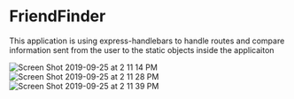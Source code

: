# FriendFinder

This application is using express-handlebars to handle routes and compare information sent from the user to the static objects inside the applicaiton 

![Screen Shot 2019-09-25 at 2 11 14 PM](https://user-images.githubusercontent.com/49245604/65628111-cd145780-df9e-11e9-95c9-e319f07ae962.png)
![Screen Shot 2019-09-25 at 2 11 28 PM](https://user-images.githubusercontent.com/49245604/65628119-cede1b00-df9e-11e9-80d0-ebf013ea9f69.png)
![Screen Shot 2019-09-25 at 2 11 39 PM](https://user-images.githubusercontent.com/49245604/65628123-d00f4800-df9e-11e9-8ead-5e068ac29e43.png)
